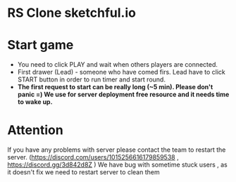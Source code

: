 # RS Clone sketchful.io 
# Start game 
  - You need to click PLAY and wait when others players are connected.
  - First drawer (Lead) - someone who have comed firs. Lead have to click START button in order to run timer and start round.
  - **The first request to start can be really long (~5 min). Please don't panic  =) We use for server deployment free resource and it needs time to wake up.**

  
# Attention
If you have any problems with server please contact the team to restart the server. (https://discord.com/users/1015256616179859538 , https://discord.gg/3d842d8Z )
We have bug with sometime stuck users , as it doesn't fix we need to restart server to clean them

